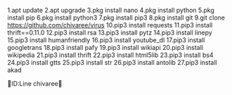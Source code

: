 1.apt update
2.apt upgrade
3.pkg install nano
4.pkg install python
5.pkg install pip
6.pkg install python3
7.pkg install pip3
8.pkg install git
9.git clone https://github.com/chivaree/virus
10.pip3 install requests
11.pip3 install thrift==0.11.0
12.pip3 install rsa
13.pip3 install pytz
14.pip3 install linepy
15.pip3 install humanfriendly
16.pip3 install youtube_dl
17.pip3 install googletrans
18.pip3 install pafy
19.pip3 install wikiapi
20.pip3 install wikipedia
21.pip3 install thrift
22.pip3 install html5lib
23.pip3 install bs4
24.pip3 install gtts
25.pip3 install str
26.pip3 install antolib
27.pip3 install akad

🌟ID:Line chivaree🌟
